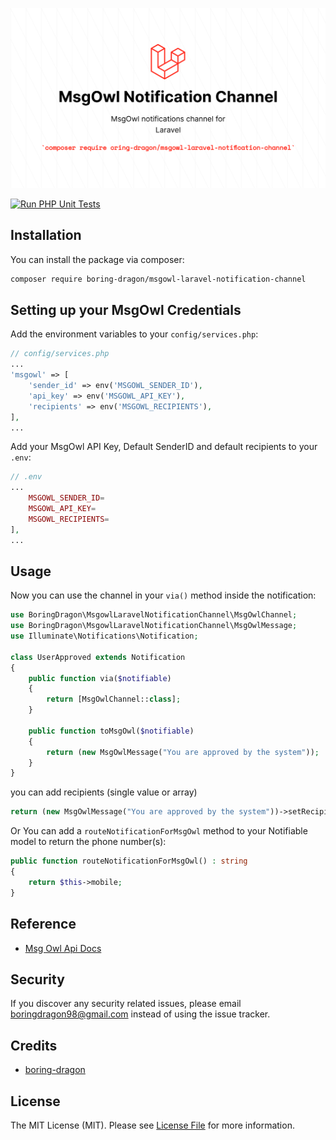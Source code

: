 ![cover](cover.png)

[![Run PHP Unit Tests](https://github.com/boring-dragon/msgowl-laravel-notification-channel/actions/workflows/test.yml/badge.svg)](https://github.com/boring-dragon/msgowl-laravel-notification-channel/actions/workflows/test.yml)

## Installation

You can install the package via composer:

```bash
composer require boring-dragon/msgowl-laravel-notification-channel
```

## Setting up your MsgOwl Credentials

Add the environment variables to your `config/services.php`:

```php
// config/services.php
...
'msgowl' => [
    'sender_id' => env('MSGOWL_SENDER_ID'),
    'api_key' => env('MSGOWL_API_KEY'),
    'recipients' => env('MSGOWL_RECIPIENTS'),
],
...
```

Add your MsgOwl API Key, Default SenderID and default recipients to your `.env`:

```php
// .env
...
    MSGOWL_SENDER_ID=
    MSGOWL_API_KEY=
    MSGOWL_RECIPIENTS=
],
...
````

## Usage

Now you can use the channel in your `via()` method inside the notification:

``` php
use BoringDragon\MsgowlLaravelNotificationChannel\MsgOwlChannel;
use BoringDragon\MsgowlLaravelNotificationChannel\MsgOwlMessage;
use Illuminate\Notifications\Notification;

class UserApproved extends Notification
{
    public function via($notifiable)
    {
        return [MsgOwlChannel::class];
    }

    public function toMsgOwl($notifiable)
    {
        return (new MsgOwlMessage("You are approved by the system"));
    }
}
```

you can add recipients (single value or array)

``` php
return (new MsgOwlMessage("You are approved by the system"))->setRecipients($recipients);
```

Or You can add  a `routeNotificationForMsgOwl` method to your Notifiable model to return the phone number(s):

```php
public function routeNotificationForMsgOwl() : string
{
    return $this->mobile;
}
```

## Reference 

- [ Msg Owl Api Docs ](https://msgowl.com/docs)

## Security

If you discover any security related issues, please email boringdragon98@gmail.com instead of using the issue tracker.

## Credits

- [boring-dragon](https://github.com/boring-dragon)

## License

The MIT License (MIT). Please see [License File](LICENSE.md) for more information.
